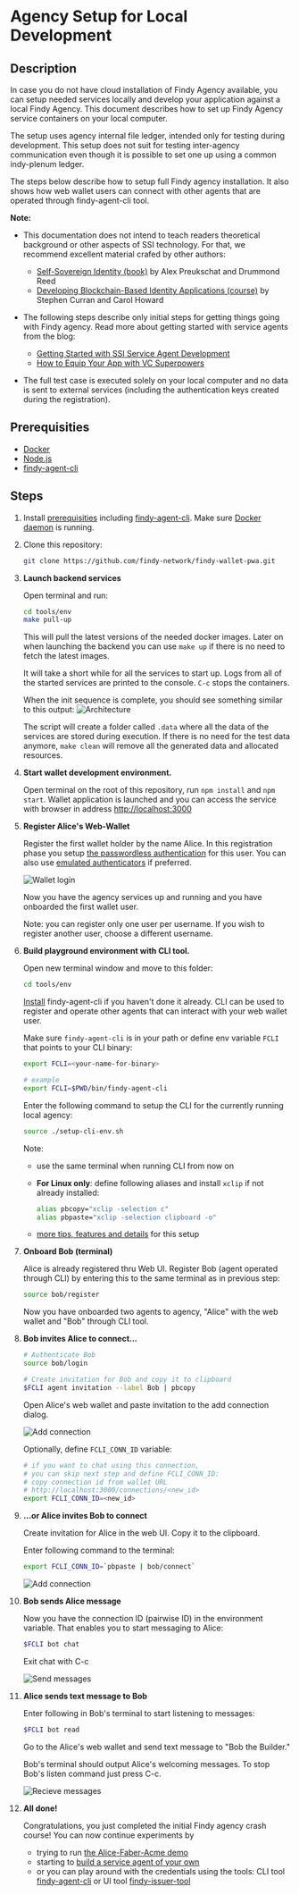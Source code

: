 # Agency Setup for Local Development

## Description

In case you do not have cloud installation of Findy Agency available, you can
setup needed services locally and develop your application against a local Findy
Agency. This document describes how to set up Findy Agency service containers on
your local computer.

The setup uses agency internal file ledger, intended only for testing during
development. This setup does not suit for testing inter-agency communication
even though it is possible to set one up using a common indy-plenum ledger.

The steps below describe how to setup full Findy agency installation. It also
shows how web wallet users can connect with other agents that are operated through findy-agent-cli tool.

**Note:**

- This documentation does not intend to teach readers theoretical background or other aspects of SSI technology. For that, we recommend excellent material crafed by other authors:
  - [Self-Sovereign Identity (book)](https://www.manning.com/books/self-sovereign-identity) by Alex Preukschat and Drummond Reed
  - [Developing Blockchain-Based Identity Applications (course)](https://www.edx.org/professional-certificate/linuxfoundationx-developing-blockchain-based-identity-applications) by Stephen Curran and Carol Howard
- The following steps describe only initial steps for getting things going with Findy agency. Read more about getting started with service agents from the blog:

  - [Getting Started with SSI Service Agent Development](https://findy-network.github.io/blog/2023/01/30/getting-started-with-ssi-service-agent-development/)
  - [How to Equip Your App with VC Superpowers](https://findy-network.github.io/blog/2023/02/06/how-to-equip-your-app-with-vc-superpowers/)

- The full test case is executed solely on your local computer and no data is sent to external services (including the authentication keys created during the registration).

## Prerequisities

- [Docker](https://www.docker.com/products/docker-desktop)
- [Node.js](https://nodejs.org/en/download/)
- [findy-agent-cli](https://github.com/findy-network/findy-agent-cli#installation)

## Steps

1. Install [prerequisities](#prerequisities) including [findy-agent-cli](https://github.com/findy-network/findy-agent-cli#installation). Make sure [Docker daemon](https://docs.docker.com/config/daemon/) is running.

1. Clone this repository:

   ```sh
   git clone https://github.com/findy-network/findy-wallet-pwa.git
   ```

1. **Launch backend services**

   Open terminal and run:

   ```sh
   cd tools/env
   make pull-up
   ```

   This will pull the latest versions of the needed docker images. Later on when
   launching the backend you can use `make up` if there is no need to fetch the
   latest images.

   It will take a short while for all the services to start up. Logs from all of
   the started services are printed to the console. `C-c` stops the
   containers.

   When the init sequence is complete, you should see something similar to this output:
   ![Architecture](./docs/env-01.png)

   The script will create a folder called `.data` where all the data of the
   services are stored during execution. If there is no need for the test data
   anymore, `make clean` will remove all the generated data and allocated
   resources.

1. **Start wallet development environment.**

   Open terminal on the root of this repository, run `npm install` and `npm start`. Wallet application is launched and you can access the service with browser in address <http://localhost:3000>

1. **Register Alice's Web-Wallet**

   Register the first wallet holder by the name Alice. In this registration phase you setup [the passwordless authentication](https://github.com/findy-network/findy-wallet-pwa#registerlogin) for this user. You can also use [emulated authenticators](https://developer.chrome.com/docs/devtools/webauthn/) if preferred.

   ![Wallet login](../../docs/wallet-login.gif)

   Now you have the agency services up and running and you have onboarded the first wallet user.

   Note: you can register only one user per username. If you wish to register another user, choose a different username.

1. **Build playground environment with CLI tool.**

   Open new terminal window and move to this folder:

   ```sh
   cd tools/env
   ```

   [Install](https://github.com/findy-network/findy-agent-cli#installation) findy-agent-cli if you haven't done it already. CLI can be used to register and operate other agents that can interact with your web wallet user.

   Make sure `findy-agent-cli` is in your path or define env variable `FCLI` that points to your CLI binary:

   ```sh
   export FCLI=<your-name-for-binary>

   # example
   export FCLI=$PWD/bin/findy-agent-cli
   ```

   Enter the following command to setup the CLI for the currently running local agency:

   ```sh
   source ./setup-cli-env.sh
   ```

   Note:

   - use the same terminal when running CLI from now on
   - **For Linux only**: define following aliases and install `xclip` if not
     already installed:

     ```sh
     alias pbcopy="xclip -selection c"
     alias pbpaste="xclip -selection clipboard -o"
     ```

   - [more tips, features and details](https://github.com/findy-network/findy-agent-cli/tree/master/scripts/fullstack#steps) for this setup

1. **Onboard Bob (terminal)**

   Alice is already registered thru Web UI. Register Bob (agent operated through CLI) by entering this to the same terminal as in previous step:

   ```sh
   source bob/register
   ```

   Now you have onboarded two agents to agency, "Alice" with the web wallet and "Bob" through CLI tool.

1. **Bob invites Alice to connect...**

   ```sh
   # Authenticate Bob
   source bob/login

   # Create invitation for Bob and copy it to clipboard
   $FCLI agent invitation --label Bob | pbcopy
   ```

   Open Alice's web wallet and paste invitation to the add connection dialog.

   ![Add connection](./docs/env-02.gif)

   Optionally, define `FCLI_CONN_ID` variable:

   ```sh
   # if you want to chat using this connection,
   # you can skip next step and define FCLI_CONN_ID:
   # copy connection id from wallet URL
   # http://localhost:3000/connections/<new_id>
   export FCLI_CONN_ID=<new_id>
   ```

1. **...or Alice invites Bob to connect**

   Create invitation for Alice in the web UI. Copy it to the clipboard.

   Enter following command to the terminal:

   ```sh
   export FCLI_CONN_ID=`pbpaste | bob/connect`
   ```

   ![Add connection](./docs/env-03.gif)

1. **Bob sends Alice message**

   Now you have the connection ID (pairwise ID) in the environment variable. That enables you to start messaging to Alice:

   ```sh
   $FCLI bot chat
   ```

   Exit chat with C-c

   ![Send messages](./docs/env-04.gif)

1. **Alice sends text message to Bob**

   Enter following in Bob's terminal to start listening to messages:

   ```sh
   $FCLI bot read
   ```

   Go to the Alice's web wallet and send text message to "Bob the Builder."

   Bob's terminal should output Alice's welcoming messages. To stop Bob's
   listen command just press C-c.

   ![Recieve messages](./docs/env-05.gif)

1. **All done!**

   Congratulations, you just completed the initial Findy agency crash course! You can now continue experiments by
   - trying to run [the Alice-Faber-Acme demo](https://github.com/findy-network/findy-agency-demo#findy-agency-demo)
   - starting to [build a service agent of your own](https://findy-network.github.io/docs/getting-started/service-agent/)
   - or you can play around with the credentials using the tools: CLI tool [findy-agent-cli](https://findy-network.github.io/docs/getting-started/setup-agency/#cli) or UI tool [findy-issuer-tool](https://findy-network.github.io/docs/getting-started/setup-agency/#ui-tool)
